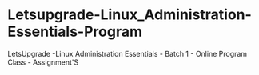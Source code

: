 # Letsupgrade-Linux_Administration-Essentials-Program
LetsUpgrade -Linux Administration Essentials - Batch 1 - Online Program Class - Assignment'S

